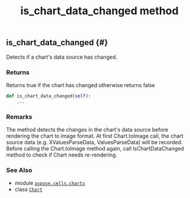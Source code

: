 ﻿---
title: is_chart_data_changed method
second_title: Aspose.Cells for Python via .NET API References
description: 
type: docs
weight: 80
url: /aspose.cells.charts/chart/is_chart_data_changed/
is_root: false
---

## is_chart_data_changed {#}

Detects if a chart's data source has changed.


### Returns 


Returns true if the chart has changed otherwise returns false


```python
def is_chart_data_changed(self):
    ...
```


### Remarks

The method detects the changes in the chart's data source before rendering the chart to image format.
At first Chart.toImage call, the chart source data (e.g. XValuesParseData, ValuesParseData) will be recorded.
Before calling the Chart.toImage method again, call IsChartDataChanged method to check if Chart needs re-rendering.


### See Also
* module [`aspose.cells.charts`](../../)
* class [`Chart`](/cells/python-net/aspose.cells.charts/chart)
